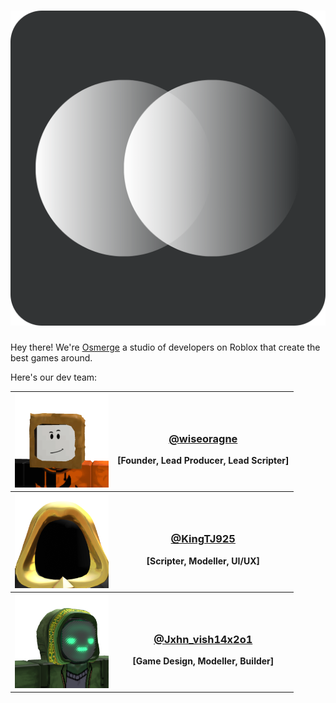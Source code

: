 <h1><a href="https://www.roblox.com/groups/16254996/Osmerge"><img src="https://raw.githubusercontent.com/Osmerge/.github/refs/heads/main/profile/osms.png"></a></h1>

Hey there! We're [Osmerge](https://www.roblox.com/groups/16254996/Osmerge) a studio of developers on Roblox that create the best games around.

Here's our dev team:

<table>
<tr>
<th><a href="https://www.roblox.com/users/1794666003/profile"><img src="https://raw.githubusercontent.com/Osmerge/.github/refs/heads/main/profile/wiseoragne.png" width="150" height="150"></a></th>
<th><a href="https://www.roblox.com/users/1794666003/profile"><h3>@wiseoragne</h3></a>[Founder, Lead Producer, Lead Scripter]</th>
<tr>
<tr>
<th><a href="https://www.roblox.com/users/3305086051/profile"><img src="https://raw.githubusercontent.com/Osmerge/.github/refs/heads/main/profile/KingTJ925.png" width="150" height="150"></a></th>
<th><a href="https://www.roblox.com/users/3305086051/profile"><h3>@KingTJ925</h3></a>[Scripter, Modeller, UI/UX]</th>
<tr>
<tr>
<th><a href="https://www.roblox.com/users/4286840987/profile"><img src="https://raw.githubusercontent.com/Osmerge/.github/refs/heads/main/profile/Jxhn_vish14x2o1.png" width="150" height="150"></a></th>
<th><a href="https://www.roblox.com/users/4286840987/profile"><h3>@Jxhn_vish14x2o1</h3></a>[Game Design, Modeller, Builder]</th>
<tr>
</table>